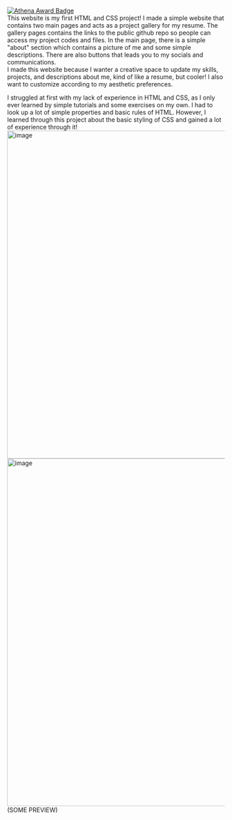 [![Athena Award Badge](https://img.shields.io/endpoint?url=https%3A%2F%2Faward.athena.hackclub.com%2Fapi%2Fbadge)](https://award.athena.hackclub.com?utm_source=readme)
<br>
This website is my first HTML and CSS project! I made a simple website that contains two main pages and acts as a project gallery for my resume. The gallery pages contains the links to the public github repo so people can access my project codes and files. In the main page, there is a simple "about" section which contains a picture of me and some simple descriptions. There are also buttons that leads you to my socials and communications.
<br>
I made this website because I wanter a creative space to update my skills, projects, and descriptions about me, kind of like a resume, but cooler! I also want to customize according to my aesthetic preferences. 
<br>

I struggled at first with my lack of experience in HTML and CSS, as I only ever learned by simple tutorials and some exercises on my own. I had to look up a lot of simple properties and basic rules of HTML. However, I learned through this project about the basic styling of CSS and gained a lot of experience through it!
<br>
<img width="1885" height="758" alt="image" src="https://github.com/user-attachments/assets/d0fab5de-f8e6-484e-9ad6-35cfe84654ef" />
<img width="1892" height="804" alt="image" src="https://github.com/user-attachments/assets/72371a53-9140-4603-aab6-2344547047fd" />
(SOME PREVIEW)
